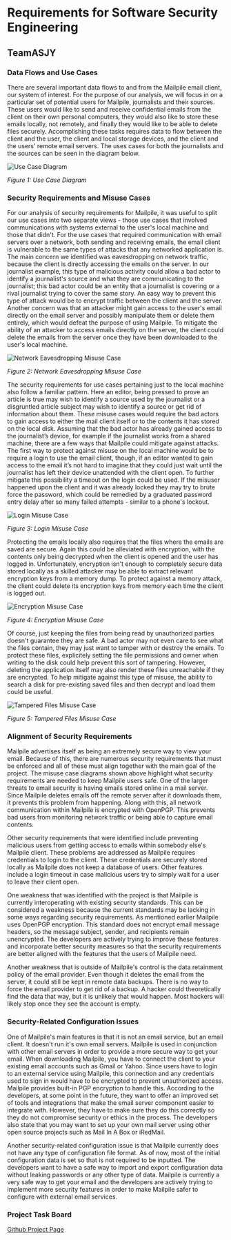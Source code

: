# Requirements for Software Security Engineering
## TeamASJY


### Data Flows and Use Cases

There are several important data flows to and from the Mailpile email client, our system of interest. For the purpose of our analysis, we will focus in on a particular set of potential users for Mailpile, journalists and their sources. These users would like to send and receive confidential emails from the client on their own personal computers, they would also like to store these emails locally, not remotely, and finally they would like to be able to delete files securely. Accomplishing these tasks requires data to flow between the client and the user, the client and local storage devices, and the client and the users' remote email servers. The uses cases for both the journalists and the sources can be seen in the diagram below.

![Use Case Diagram](https://i.imgur.com/oe9yyB9.png)

*Figure 1: Use Case Diagram*



### Security Requirements and Misuse Cases

For our analysis of security requirements for Mailpile, it was useful to split our use cases into two separate views - those use cases that involved communications with systems external to the user's local machine and those that didn't. For the use cases that required communication with email servers over a network, both sending and receiving emails, the email client is vulnerable to the same types of attacks that any networked application is. The main concern we identified was eavesdropping on network traffic, because the client is directly accessing the emails on the server. In our journalist example, this type of malicious activity could allow a bad actor to identify a journalist's source and what they are communicating to the journalist; this bad actor could be an entity that a journalist is covering or a rival journalist trying to cover the same story. An easy way to prevent this type of attack would be to encrypt traffic between the client and the server. Another concern was that an attacker might gain access to the user's email directly on the email server and possibly manipulate them or delete them entirely, which would defeat the purpose of using Mailpile. To mitigate the ability of an attacker to access emails directly on the server, the client could delete the emails from the server once they have been downloaded to the user's local machine.

![Network Eavesdropping Misuse Case](https://imgur.com/a/HBbYOT1)

*Figure 2: Network Eavesdropping Misuse Case*

The security requirements for use cases pertaining just to the local machine also follow a familiar pattern. Here an editor, being pressed to prove an article is true may wish to identify a source used by the journalist or a disgruntled article subject may wish to identify a source or get rid of information about them. These misuse cases would require the bad actors to gain access to either the mail client itself or to the contents it has stored on the local disk. Assuming that the bad actor has already gained access to the journalist’s device, for example if the journalist works from a shared machine, there are a few ways that Mailpile could mitigate against attacks. The first way to protect against misuse on the local machine would be to require a login to use the email client, though, if an editor wanted to gain access to the email it’s not hard to imagine that they could just wait until the journalist has left their device unattended with the client open. To further mitigate this possibility a timeout on the login could be used. If the misuser happened upon the client and it was already locked they may try to brute force the password, which could be remedied by a graduated password entry delay after so many failed attempts - similar to a phone's lockout.

![Login Misuse Case](https://i.imgur.com/w2x0d0w.png)

*Figure 3: Login Misuse Case*

Protecting the emails locally also requires that the files where the emails are saved are secure. Again this could be alleviated with encryption, with the contents only being decrypted when the client is opened and the user has logged in. Unfortunately, encryption isn't enough to completely secure data stored locally as a skilled attacker may be able to extract relevant encryption keys from a memory dump. To protect against a memory attack, the client could delete its encryption keys from memory each time the client is logged out.

![Encryption Misuse Case](https://i.imgur.com/ybKcbDg.png)

*Figure 4: Encryption Misuse Case*

Of course, just keeping the files from being read by unauthorized parties doesn't guarantee they are safe. A bad actor may not even care to see what the files contain, they may just want to tamper with or destroy the emails. To protect these files, explicitely setting the file permissions and owner when writing to the disk could help prevent this sort of tampering. However, deleting the application itself may also render these files unreachable if they are encrypted. To help mitigate against this type of misuse, the ability to search a disk for pre-existing saved files and then decrypt and load them could be useful.

![Tampered Files Misuse Case](https://i.imgur.com/u9xrM5n.png)

*Figure 5: Tampered Files Misuse Case*

### Alignment of Security Requirements

Mailpile advertises itself as being an extremely secure way to view your email. Because of this, there are numerous security requirements that must be enforced and all of these must align together with the main goal of the project. The misuse case diagrams shown above highlight what security requirements are needed to keep Mailpile users safe. One of the larger threats to email security is having emails stored online in a mail server. Since Mailpile deletes emails off the remote server after it downloads them, it prevents this problem from happening. Along with this, all network communication within Mailpile is encrypted with OpenPGP. This prevents bad users from monitoring network traffic or being able to capture email contents.

Other security requirements that were identified include preventing malicious users from getting access to emails within somebody else's Mailpile client. These problems are addressed as Mailpile requires credentials to login to the client. These credentials are securely stored locally as Mailpile does not keep a database of users. Other features include a login timeout in case malicious users try to simply wait for a user to leave their client open.

One weakness that was identified with the project is that Mailpile is currently interoperating with existing security standards. This can be considered a weakness because the current standards may be lacking in some ways regarding security requirements. As mentioned earlier Mailpile uses OpenPGP encryption. This standard does not encrypt email message headers, so the message subject, sender, and recipients remain unencrypted. The developers are actively trying to improve these features and incorporate better security measures so that the security requirements are better aligned with the features that the users of Mailpile need.

Another weakness that is outside of Mailpile's control is the data retainment policy of the email provider. Even though it deletes the email from the server, it could still be kept in remote data backups. There is no way to force the email provider to get rid of a backup. A hacker could theoretically find the data that way, but it is unlikely that would happen. Most hackers will likely stop once they see the account is empty. 

### Security-Related Configuration Issues

One of Mailpile's main features is that it is not an email service, but an email client. It doesn't run it's own email servers. Mailpile is used in conjunction with other email servers in order to provide a more secure way to get your email. When downloading Mailpile, you have to connect the client to your existing email accounts such as Gmail or Yahoo. Since users have to login to an external service using Mailpile, this connection and any credentials used to sign in would have to be encrypted to prevent unauthorized access. Mailpile provides built-in PGP encryption to handle this. According to the developers, at some point in the future, they want to offer an improved set of tools and integrations that make the email server component easier to integrate with. However, they have to make sure they do this correctly so they do not compromise security or ethics in the process. The developers also state that you may want to set up your own mail server using other open source projects such as Mail In A Box or iRedMail.

Another security-related configuration issue is that Mailpile currently does not have any type of configuration file format. As of now, most of the initial configuration data is set so that is not required to be inputted. The developers want to have a safe way to import and export configuration data without leaking passwords or any other type of data. Mailpile is currently a very safe way to get your email and the developers are actively trying to implement more security features in order to make Mailpile safer to configure with external email services.



### Project Task Board
[Github Project Page](https://github.com/SethRedwine/CSCI8420-TeamASJY/projects/2)


